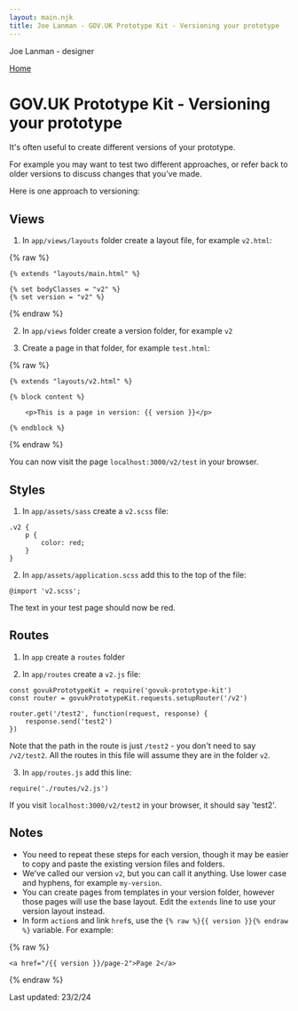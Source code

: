 ```yaml
---
layout: main.njk
title: Joe Lanman - GOV.UK Prototype Kit - Versioning your prototype
---
```


Joe Lanman - designer

<div class="home-link">

  [Home](/)

</div>

# GOV.UK Prototype Kit - Versioning your prototype

It's often useful to create different versions of your prototype.

For example you may want to test two different approaches, or refer back to older versions to discuss changes that you've made.

Here is one approach to versioning:

## Views

1. In `app/views/layouts` folder create a layout file, for example `v2.html`:

{% raw %}
```
{% extends "layouts/main.html" %}

{% set bodyClasses = "v2" %}
{% set version = "v2" %}
```
{% endraw %}

2. In `app/views` folder create a version folder, for example `v2`

3. Create a page in that folder, for example `test.html`:

{% raw %}
```
{% extends "layouts/v2.html" %}

{% block content %}

    <p>This is a page in version: {{ version }}</p>

{% endblock %}
```
{% endraw %}

You can now visit the page `localhost:3000/v2/test` in your browser.

## Styles

1. In `app/assets/sass` create a `v2.scss` file:

```
.v2 {
    p {
        color: red;
    }
}
```

2. In `app/assets/application.scss` add this to the top of the file:

```
@import 'v2.scss';
```

The text in your test page should now be red.

## Routes

1. In `app` create a `routes` folder

2. In `app/routes` create a `v2.js` file:

```
const govukPrototypeKit = require('govuk-prototype-kit')
const router = govukPrototypeKit.requests.setupRouter('/v2')

router.get('/test2', function(request, response) {
    response.send('test2')
})
```

Note that the path in the route is just `/test2` - you don't need to say `/v2/test2`. All the routes in this file will assume they are in the folder `v2`.

3. In `app/routes.js` add this line:
```
require('./routes/v2.js')
```

If you visit `localhost:3000/v2/test2` in your browser, it should say 'test2'.

## Notes

 - You need to repeat these steps for each version, though it may be easier to copy and paste the existing version files and folders.
 - We've called our version `v2`, but you can call it anything. Use lower case and hyphens, for example `my-version`.
 - You can create pages from templates in your version folder, however those pages will use the base layout. Edit the `extends` line to use your version layout instead.
 - In form `action`s and link `href`s, use the `{% raw %}{{ version }}{% endraw %}` variable. For example:

 {% raw %}
 ```
 <a href="/{{ version }}/page-2">Page 2</a>
 ```
 {% endraw %}

<div class="post-date">Last updated: 23/2/24</div>
